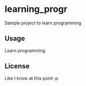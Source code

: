 # learning_progr

Sample project to learn programming

## Usage

Learn programming

## License

Like I know at this point :p
